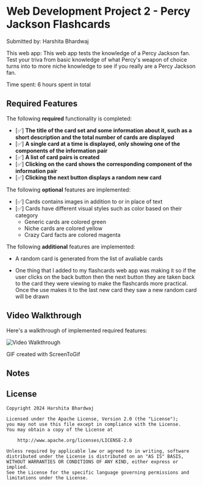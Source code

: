 # Web Development Project 2 - Percy Jackson Flashcards

Submitted by: Harshita Bhardwaj

This web app: This web app tests the knowledge of a Percy Jackson fan. Test your triva from basic knowledge of what Percy's weapon of choice turns into to more niche knowledge to see if you really are a Percy Jackson fan.

Time spent: 6 hours spent in total

## Required Features

The following **required** functionality is completed:

- [✅] **The title of the card set and some information about it, such as a short description and the total number of cards are displayed**
- [✅] **A single card at a time is displayed, only showing one of the components of the information pair**
- [✅] **A list of card pairs is created**
- [✅] **Clicking on the card shows the corresponding component of the information pair**
- [✅] **Clicking the next button displays a random new card**

The following **optional** features are implemented:

- [✅] Cards contains images in addition to or in place of text
- [✅] Cards have different visual styles such as color based on their category
  - Generic cards are colored green
  - Niche cards are colored yellow
  - Crazy Card facts are colored magenta

The following **additional** features are implemented:
- A random card is generated from the list of avaliable cards
* One thing that I added to my flashcards web app was making it so if the user clicks on the back button then the next button they are taken back to the card they were viewing to make the flashcards more practical. Once the use makes it to the last new card they saw a new random card will be drawn

## Video Walkthrough

Here's a walkthrough of implemented required features:

<img src='https://media.giphy.com/media/v1.Y2lkPTc5MGI3NjExcXFyczIzaTliaGI5dHJzYXVwbndzN256YzJsOTZrdXQwbWJ2NjQxciZlcD12MV9pbnRlcm5hbF9naWZfYnlfaWQmY3Q9Zw/weWWFkMNEwYlv9EtuT/giphy.gif' title='Video Walkthrough' width='' alt='Video Walkthrough' />


<!-- Replace this with whatever GIF tool you used! -->
GIF created with ScreenToGif

## Notes

## License

    Copyright 2024 Harshita Bhardwaj

    Licensed under the Apache License, Version 2.0 (the "License");
    you may not use this file except in compliance with the License.
    You may obtain a copy of the License at

        http://www.apache.org/licenses/LICENSE-2.0

    Unless required by applicable law or agreed to in writing, software
    distributed under the License is distributed on an "AS IS" BASIS,
    WITHOUT WARRANTIES OR CONDITIONS OF ANY KIND, either express or implied.
    See the License for the specific language governing permissions and
    limitations under the License.